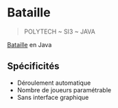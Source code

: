 # Bataille
> POLYTECH ~ SI3 ~ JAVA

[Bataille](https://fr.wikipedia.org/wiki/Bataille_(jeu)) en Java

## Spécificités

* Déroulement automatique
* Nombre de joueurs paramétrable
* Sans interface graphique
